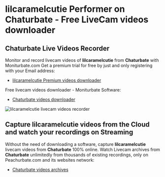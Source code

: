 # lilcaramelcutie Performer on Chaturbate - Free LiveCam videos downloader

## Chaturbate Live Videos Recorder

Monitor and record livecam videos of **lilcaramelcutie** from **Chaturbate** with Moniturbate.com
Get a premium trial for free by just and only registering with your Email address:
* [lilcaramelcutie Premium videos downloader](https://moniturbate.com/request-demo-licence-key.html)

Free livecam videos downloader - Moniturbate Software:
* [Chaturbate videos downloader](https://moniturbate.com/moniturbate-download-software.html)

![lilcaramelcutie livecam videos recorder](https://peachurnet.com/templates/moniturbate-software.png)


## Capture lilcaramelcutie videos from the Cloud and watch your recordings on Streaming

Without the need of downloading a software, capture **lilcaramelcutie** livecam videos from **Chaturbate** 100% online.
Watch Livecam archives from **Chaturbate** unlimitedly from thousands of existing recordings, only on Peachurbate.com and its websites network:
* [Chaturbate videos archives](https://peachurnet.com/)